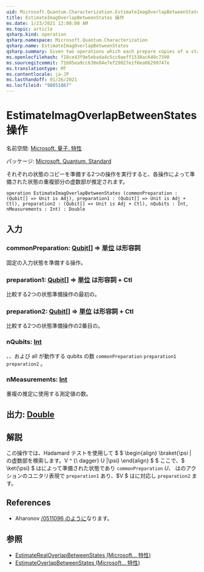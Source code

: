 ```yaml
---
uid: Microsoft.Quantum.Characterization.EstimateImagOverlapBetweenStates
title: EstimateImagOverlapBetweenStates 操作
ms.date: 1/23/2021 12:00:00 AM
ms.topic: article
qsharp.kind: operation
qsharp.namespace: Microsoft.Quantum.Characterization
qsharp.name: EstimateImagOverlapBetweenStates
qsharp.summary: Given two operations which each prepare copies of a state, estimates the imaginary part of the overlap between the states prepared by each operation.
ms.openlocfilehash: f18ce43f9e5ebada4c5cc0aeff1538ac640c7390
ms.sourcegitcommit: 71605ea9cc630e84e7ef29027e1f0ea06299747e
ms.translationtype: MT
ms.contentlocale: ja-JP
ms.lasthandoff: 01/26/2021
ms.locfileid: "98851867"
---
```

# <a name="estimateimagoverlapbetweenstates-operation"></a>EstimateImagOverlapBetweenStates 操作

名前空間: [Microsoft. 量子. 特性](xref:Microsoft.Quantum.Characterization)

パッケージ: [Microsoft. Quantum. Standard](https://nuget.org/packages/Microsoft.Quantum.Standard)


それぞれの状態のコピーを準備する2つの操作を実行すると、各操作によって準備された状態の重複部分の虚数部が推定されます。

```qsharp
operation EstimateImagOverlapBetweenStates (commonPreparation : (Qubit[] => Unit is Adj), preparation1 : (Qubit[] => Unit is Adj + Ctl), preparation2 : (Qubit[] => Unit is Adj + Ctl), nQubits : Int, nMeasurements : Int) : Double
```


## <a name="input"></a>入力

### <a name="commonpreparation--qubit--unit--is-adj"></a>commonPreparation: [Qubit](xref:microsoft.quantum.lang-ref.qubit)[] => [単位](xref:microsoft.quantum.lang-ref.unit)  は形容詞

固定の入力状態を準備する操作。


### <a name="preparation1--qubit--unit--is-adj--ctl"></a>preparation1: [Qubit](xref:microsoft.quantum.lang-ref.qubit)[] => [単位](xref:microsoft.quantum.lang-ref.unit)  は形容詞 + Ctl

比較する2つの状態準備操作の最初の。


### <a name="preparation2--qubit--unit--is-adj--ctl"></a>preparation2: [Qubit](xref:microsoft.quantum.lang-ref.qubit)[] => [単位](xref:microsoft.quantum.lang-ref.unit)  は形容詞 + Ctl

比較する2つの状態準備操作の2番目の。


### <a name="nqubits--int"></a>nQubits: [Int](xref:microsoft.quantum.lang-ref.int)

、、および all が動作する qubits の数 `commonPreparation` `preparation1` `preparation2` 。


### <a name="nmeasurements--int"></a>nMeasurements: [Int](xref:microsoft.quantum.lang-ref.int)

重複の推定に使用する測定値の数。



## <a name="output--double"></a>出力: [Double](xref:microsoft.quantum.lang-ref.double)



## <a name="remarks"></a>解説

この操作では、Hadamard テストを使用して $ $ \begin{align} \braket{\psi | の虚数部を検索します。V ^ {\ dagger} U |\psi} \end{align} $ $ ここで、$ \ket{\psi} $ はによって準備された状態であり `commonPreparation` $U、$ はのアクションのユニタリ表現で `preparation1` あり、$V $ はに対応し `preparation2` ます。

## <a name="references"></a>References

- Aharonov  [/0511096 のように](https://arxiv.org/abs/quant-ph/0511096)なります。

## <a name="see-also"></a>参照

- [EstimateRealOverlapBetweenStates (Microsoft... 特性)](xref:Microsoft.Quantum.Characterization.EstimateRealOverlapBetweenStates)
- [EstimateOverlapBetweenStates (Microsoft... 特性)](xref:Microsoft.Quantum.Characterization.EstimateOverlapBetweenStates)